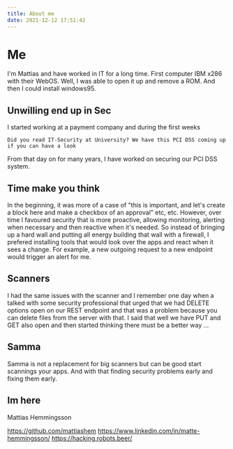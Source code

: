 ```yaml
---
title: About me
date: 2021-12-12 17:51:42
---
```


# Me 
I'm Mattias and have worked in IT for a long time. First computer IBM x286 with their WebOS. Well, I was able to open it up and remove a ROM. And then I could install windows95.

## Unwilling end up in Sec
I started working at a payment company and during the first weeks 

```Did you read IT-Security at University? We have this PCI DSS coming up if you can have a look ```

From that day on for many years, I have worked on securing our PCI DSS system. 

## Time make you think
In the beginning, it was more of a case of "this is important, and let's create a block here and make a checkbox of an approval" etc, etc. However, over time I favoured security that is more proactive, allowing monitoring, alerting when necessary and then reactive when it's needed.
So instead of bringing up a hard wall and putting all energy building that wall with a firewall, I prefered installing tools that would look over the apps and react when it sees a change. For example, a new outgoing request to a new endpoint would trigger an alert for me.

## Scanners
I had the same issues with the scanner and I remember one day when a talked with some security professional that urged that we had DELETE options open on our REST endpoint and that was a problem because you can delete files from the server with that.
I said that well we have PUT and GET also open and then started thinking there must be a better way ...

## Samma
Samma is not a replacement for big scanners but can be good start scannings your apps. And with that finding security problems early and fixing them early.



## Im here 

Mattias Hemmingsson

https://github.com/mattiashem
https://www.linkedin.com/in/matte-hemmingsson/
https://hacking.robots.beer/

